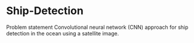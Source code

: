 # Ship-Detection

Problem statement
Convolutional neural network (CNN) approach for ship detection in the ocean using a satellite image.

